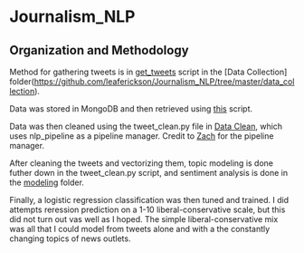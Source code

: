 # Journalism_NLP

## Organization and Methodology
Method for gathering tweets is in [get_tweets](https://github.com/leaferickson/Journalism_NLP/blob/master/data_collection/get_tweets.py) script in the [Data Collection] folder(https://github.com/leaferickson/Journalism_NLP/tree/master/data_collection).

Data was stored in MongoDB and then retrieved using [this](https://github.com/leaferickson/Journalism_NLP/blob/master/data_clean/get_data.py) script.

Data was then cleaned using the tweet_clean.py file in [Data Clean](https://github.com/leaferickson/Journalism_NLP/tree/master/data_clean), which uses nlp_pipeline as a pipeline manager. Credit to [Zach](https://github.com/ZWMiller/nlp_pipe_manager) for the pipeline manager.

After cleaning the tweets and vectorizing them, topic modeling is done futher down in the tweet_clean.py script, and sentiment analysis is done in the [modeling](https://github.com/leaferickson/Journalism_NLP/tree/master/modeling) folder.

Finally, a logistic regression classification was then tuned and trained. I did attempts reression prediction on a 1-10 liberal-conservative scale, but this did not turn out vas well as I hoped. The simple liberal-conservative mix was all that I could model from tweets alone and with a the constantly changing topics of news outlets.
